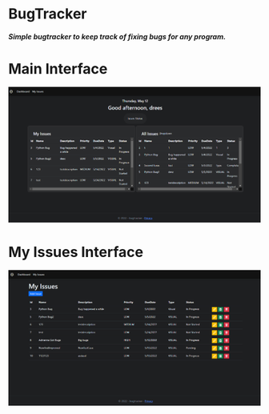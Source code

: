 # BugTracker

<h4><i>Simple bugtracker to keep track of fixing bugs for any program.</i></h4>

# Main Interface

<img src=./Content/assets/main.PNG>

# My Issues Interface

<img src=./Content/assets/create.PNG>